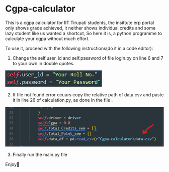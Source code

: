 # Cgpa-calculator

This is a cgpa calculator for IIT Tirupati students, the insittute erp portal only shows grade achieved, it neither shows individual credits and some lazy student like us wanted a shortcut, So here it is, a python programme to calculate your cgpa without much effort.

To use it, proceed with the following instructions(do it in a code editor):

1. Change the self.user_id and self.password of file login.py on line 6 and 7 to your own in double quotes.
   
![alt text](https://github.com/scienmanas/Cgpa-calculator/blob/main/Refernce%20Images/1.png)

2. If file not found error ocuurs copy the relative path of data.csv and paste it in line 26 of calculation.py, as done in the file .
 
![alt text](https://github.com/scienmanas/Cgpa-calculator/blob/main/Refernce%20Images/2.png)



3. Finally run the main.py file


Enjoy🙂

